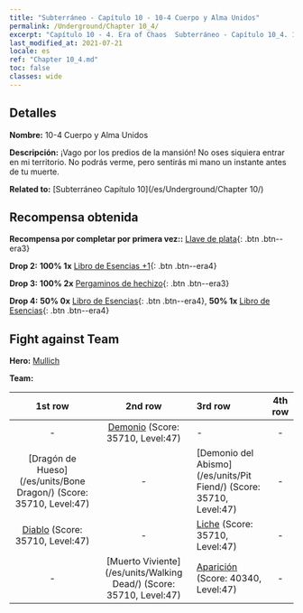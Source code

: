 ```yaml
---
title: "Subterráneo - Capítulo 10 - 10-4 Cuerpo y Alma Unidos"
permalink: /Underground/Chapter 10_4/
excerpt: "Capítulo 10 - 4. Era of Chaos  Subterráneo - Capítulo 10_4. 10-4 Cuerpo y Alma Unidos"
last_modified_at: 2021-07-21
locale: es
ref: "Chapter 10_4.md"
toc: false
classes: wide
---
```


## Detalles

 **Nombre:** 10-4 Cuerpo y Alma Unidos

 **Descripción:** ¡Vago por los predios de la mansión! No oses siquiera entrar en mi territorio. No podrás verme, pero sentirás mi mano un instante antes de tu muerte.

 **Related to:** [Subterráneo Capítulo 10](/es/Underground/Chapter 10/)

## Recompensa obtenida

 **Recompensa por completar por primera vez::** [Llave de plata](/ItemsES/con_693/){: .btn .btn--era3}

 **Drop 2:** **100% 1x** [Libro de Esencias +1](/ItemsES/mat_46/){: .btn .btn--era4}

 **Drop 3:** **100% 2x** [Pergaminos de hechizo](/ItemsES/con_694/){: .btn .btn--era3}

 **Drop 4:** **50% 0x** [Libro de Esencias](/ItemsES/mat_39/){: .btn .btn--era4}, **50% 1x** [Libro de Esencias](/ItemsES/mat_39/){: .btn .btn--era4}


## Fight against Team
 **Hero:** [Mullich](/es/heroes/Mullich/)

 **Team:**


  | 1st row | 2nd row | 3rd row | 4th row |
  |:----:|:----:|:----|:----:|
  | - | [Demonio](/es/units/Demon/) (Score: 35710, Level:47)  | - | - |
  | [Dragón de Hueso](/es/units/Bone Dragon/) (Score: 35710, Level:47)  | - | [Demonio del Abismo](/es/units/Pit Fiend/) (Score: 35710, Level:47)  | - |
  | [Diablo](/es/units/Devil/) (Score: 35710, Level:47)  | - | [Liche](/es/units/Lich/) (Score: 35710, Level:47)  | - |
  | - | [Muerto Viviente](/es/units/Walking Dead/) (Score: 35710, Level:47)  | [Aparición](/es/units/Wight/) (Score: 40340, Level:47)  | - |


